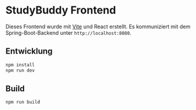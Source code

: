 # StudyBuddy Frontend

Dieses Frontend wurde mit [Vite](https://vitejs.dev/) und React erstellt. Es kommuniziert mit dem Spring-Boot-Backend unter `http://localhost:8080`.

## Entwicklung

```bash
npm install
npm run dev
```

## Build

```bash
npm run build
```
